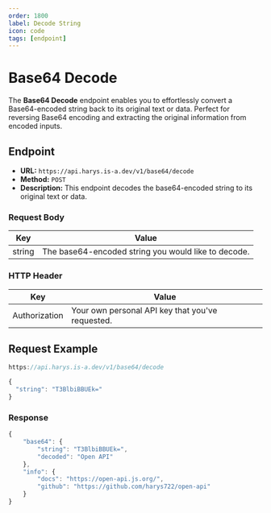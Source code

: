```yaml
---
order: 1800
label: Decode String
icon: code
tags: [endpoint]
---
```


# Base64 Decode
The **Base64 Decode** endpoint enables you to effortlessly convert a Base64-encoded string back to its original text or data. Perfect for reversing Base64 encoding and extracting the original information from encoded inputs.

## Endpoint
- **URL:** `https://api.harys.is-a.dev/v1/base64/decode`
- **Method:** `POST`
- **Description:** This endpoint decodes the base64-encoded string to its original text or data.

### Request Body
| Key  | Value |
| ------------- | ------------- |
| string  | The base64-encoded string you would like to decode. |

### HTTP Header
| Key  | Value |
| ------------- | ------------- |
| Authorization  | Your own personal API key that you've requested. |

## Request Example
```js
https://api.harys.is-a.dev/v1/base64/decode

{
  "string": "T3BlbiBBUEk="
}
```

### Response
```js
{
    "base64": {
        "string": "T3BlbiBBUEk=",
        "decoded": "Open API"
    },
    "info": {
        "docs": "https://open-api.js.org/",
        "github": "https://github.com/harys722/open-api"
    }
}
```
